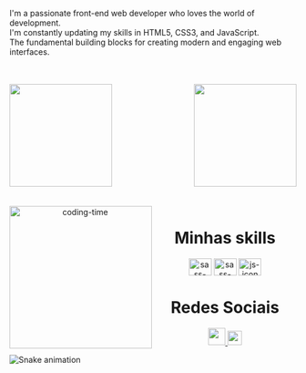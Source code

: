 <div>
<p> I'm a passionate front-end web developer who loves the world of development. 
 </br> I'm constantly updating my skills in HTML5, CSS3, and JavaScript. 
</br>The fundamental building blocks for creating modern and engaging web interfaces.<p>
</div>
</br>
</br>

<div>  
  <img  height="180em" src="https://github-readme-stats.vercel.app/api?username=LuigiGF&show_icons=true&theme=dracula&include_all_commits=true&count_private=true"/>
  <img align="right" height="180em" src="https://github-readme-stats.vercel.app/api/top-langs/?username=gregoriodelucca&layout=compact&langs_count=16&theme=dracula"/>
</div>
<br>

<div  align="center"> 
  <div style="display: inline_block"><br>
    <img align="left" height="250" alt="coding-time" src="code.gif">
    <h1 align="center">Minhas skills </h1>
    <img align="center" height="30" width="40" alt="sass-icon"   src="https://cdn.jsdelivr.net/gh/devicons/devicon/icons/html5/html5-original.svg">
    <img align="center" height="30" width="40" alt="sass-icon"   src="https://cdn.jsdelivr.net/gh/devicons/devicon/icons/css3/css3-original.svg">
    <img align="center" height="30" width="40" alt="js-icon"     src="https://cdn.jsdelivr.net/gh/devicons/devicon/icons/javascript/javascript-original.svg">
   </div>
    
  
  <h1 align="center">Redes Sociais</h1>
    <a href = "mailto: gregoriodelucca@gmail.com">
      <img width="30" src="https://upload.wikimedia.org/wikipedia/commons/thumb/0/0b/Logo_Gmail_%282015-2020%29.svg/2560px-Logo_Gmail_%282015-2020%29.svg.png">
    </a>
    <a href = "https://www.linkedin.com/in/gregoriodelucca/">
      <img width="25" src="https://upload.wikimedia.org/wikipedia/commons/thumb/8/81/LinkedIn_icon.svg/2048px-LinkedIn_icon.svg.png">
    </a>  
   
</div>
  
![Snake animation](https://github.com/LuigiGF/LuigiGF/blob/output/github-contribution-grid-snake.svg)
